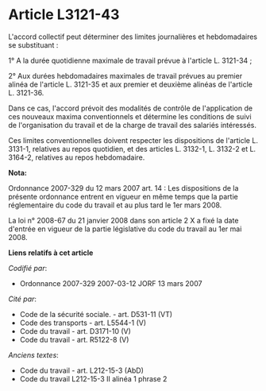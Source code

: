 # Article L3121-43

L'accord collectif peut déterminer des limites journalières et hebdomadaires se substituant :

1° A la durée quotidienne maximale de travail prévue à l'article L. 3121-34 ;

2° Aux durées hebdomadaires maximales de travail prévues au premier alinéa de l'article L. 3121-35 et aux premier et deuxième
alinéas de l'article L. 3121-36.

Dans ce cas, l'accord prévoit des modalités de contrôle de l'application de ces nouveaux maxima conventionnels et détermine
les conditions de suivi de l'organisation du travail et de la charge de travail des salariés intéressés.

Ces limites conventionnelles doivent respecter les dispositions de l'article L. 3131-1, relatives au repos quotidien, et des
articles L. 3132-1, L. 3132-2 et L. 3164-2, relatives au repos hebdomadaire.

**Nota:**

Ordonnance 2007-329 du 12 mars 2007 art. 14 : Les dispositions de la présente ordonnance entrent en vigueur en même temps que
la partie réglementaire du code du travail et au plus tard le 1er mars 2008. 

La loi n° 2008-67 du 21 janvier 2008 dans son article 2 X a fixé la date d'entrée en vigueur de la partie législative du code
du travail au 1er mai 2008.

**Liens relatifs à cet article**

_Codifié par_:

  - Ordonnance 2007-329 2007-03-12 JORF 13 mars 2007

_Cité par_:

  - Code de la sécurité sociale. - art. D531-11 (VT)
  - Code des transports - art. L5544-1 (V)
  - Code du travail - art. D3171-10 (V)
  - Code du travail - art. R5122-8 (V)

_Anciens textes_:

  - Code du travail - art. L212-15-3 (AbD)
  - Code du travail L212-15-3 II alinéa 1 phrase 2
